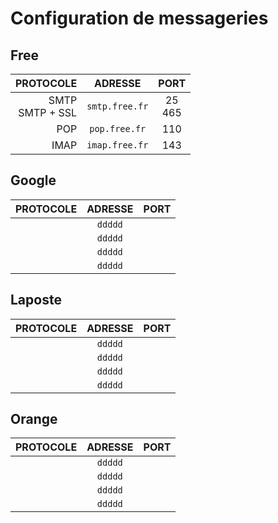 # Configuration de messageries

## Free

|PROTOCOLE|ADRESSE|PORT|
|--:|:--:|:--:|
|SMTP<br>SMTP + SSL|`smtp.free.fr`|25<br>465|
|POP|`pop.free.fr`|110|
|IMAP|`imap.free.fr`|143|

## Google

|PROTOCOLE|ADRESSE|PORT|
|--:|:--:|:--:|
||`ddddd`||
||`ddddd`||
||`ddddd`||
||`ddddd`||

## Laposte

|PROTOCOLE|ADRESSE|PORT|
|--:|:--:|:--:|
||`ddddd`||
||`ddddd`||
||`ddddd`||
||`ddddd`||

## Orange

|PROTOCOLE|ADRESSE|PORT|
|--:|:--:|:--:|
||`ddddd`||
||`ddddd`||
||`ddddd`||
||`ddddd`||
